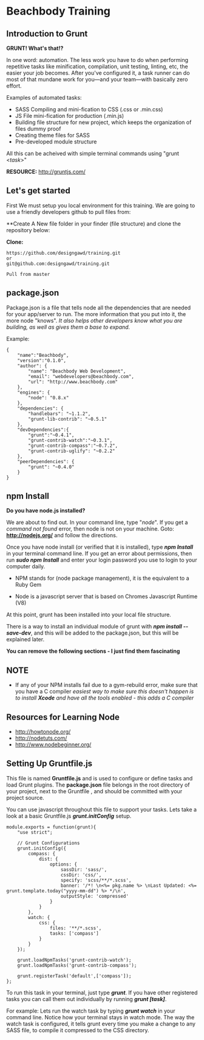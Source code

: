 Beachbody Training
===

Introduction to Grunt
---

**GRUNT!  What's that!?**

In one word: automation. The less work you have to do when performing repetitive tasks like minification, compilation, unit testing, linting, etc, the easier your job becomes. After you've configured it, a task runner can do most of that mundane work for you—and your team—with basically zero effort.

Examples of automated tasks:

* SASS Compiling and mini-fication to CSS  (.css or .min.css)
* JS File mini-fication for production  (.min.js)
* Building file structure for new project, which keeps the organization of files dummy proof
 * Creating theme files for SASS
 * Pre-developed module structure

All this can be acheived with simple terminal commands using "grunt <*task*>"

**RESOURCE:** <http://gruntjs.com/>


Let's get started
---
First We must setup you local environment for this training. We are going to use a friendly developers github to pull files from:

**Create A New file folder in your finder (file structure) and clone the repository below:

**Clone:**

    https://github.com/designgawd/training.git
    or
    git@github.com:designgawd/training.git

    Pull from master


package.json
----

Package.json is a file that tells node all the dependencies that are needed for your app/server to run. The more information that you put into it, the more node "knows". *It also helps other developers know what you are building, as well as gives them a base to expand.*

Example:

    {
        "name":"Beachbody",
        "version":"0.1.0",
        "author": {
            "name": "Beachbody Web Development",
            "email": "webdevelopers@beachbody.com",
            "url": "http://www.beachbody.com"
        },
        "engines": {
            "node": "0.8.x"
        },
        "dependencies": {
            "handlebars": "~1.1.2",
            "grunt-lib-contrib": "~0.5.1"
        },
        "devDependencies":{
            "grunt":"~0.4.1",
            "grunt-contrib-watch":"~0.3.1",
            "grunt-contrib-compass":"~0.7.2",
            "grunt-contrib-uglify": "~0.2.2"
        },
        "peerDependencies": {
            "grunt": "~0.4.0"
        }
    }


npm Install
-----
**Do you have node.js installed?**

We are about to find out. In your command line, type "*node*".  If you get a *command not found* error, then node is not on your machine. Goto: **<http://nodejs.org/>** and follow the directions.

Once you have node install (or verified that it is installed), type ***npm Install*** in your terminal command line.  If you get an error about permissions, then run ***sudo npm Install*** and enter your login password you use to login to your computer daily.

- NPM stands for (node package management), it is the equivalent to a Ruby Gem

- Node is a javascript server that is based on Chromes Javascript Runtime (V8)

At this point, grunt has been installed into your local file structure.

There is a way to install an individual module of grunt with ***npm install <module> --save-dev***, and this will be added to the package.json, but this will be explained later.

**You can remove the following sections - I just find them fascinating**

NOTE
-----

- If any of your NPM installs fail due to a gym-rebuild error, make sure that you have a C compiler _easiest way to make sure this doesn't happen is to install **Xcode** and have all the tools enabled - this adds a C compiler_


Resources for Learning Node
-----

- <http://howtonode.org/>
- <http://nodetuts.com/>
- <http://www.nodebeginner.org/>


Setting Up Gruntfile.js
-----

This file is named **Gruntfile.js** and is used to configure or define tasks and load Grunt plugins. The **package.json** file belongs in the root directory of your project, next to the Gruntfile , and should be committed with your project source.

You can use javascript throughout this file to support your tasks. Lets take a look at a basic Gruntfile.js ***grunt.initConfig*** setup.

    module.exports = function(grunt){
        "use strict";

        // Grunt Configurations
        grunt.initConfig({
            compass: {
                dist: {
                    options: {
                        sassDir: 'sass/',
                        cssDir: 'css/',
                        specify: 'scss/**/*.scss',
                        banner: '/*! \n<%= pkg.name %> \nLast Updated: <%= grunt.template.today("yyyy-mm-dd") %> */\n',
                        outputStyle: 'compressed'
                    }
                }
            },
            watch: {
                css: {
                    files: '**/*.scss',
                    tasks: ['compass']
                }
            }
        });

        grunt.loadNpmTasks('grunt-contrib-watch');
        grunt.loadNpmTasks('grunt-contrib-compass');

        grunt.registerTask('default',['compass']);
    };

To run this task in your terminal, just type ***grunt***.  If you have other registered tasks you can call them out individually by running ***grunt [task]***.

For example: Lets run the watch task by typing ***grunt watch*** in your command line.  Notice how your terminal stays in watch mode.  The way the watch task is configured, it tells grunt every time you make a change to any SASS file, to compile it compressed to the CSS directory.